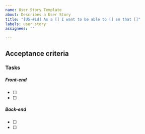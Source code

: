 ```yaml
---
name: User Story Template
about: Describes a User Story
title: "[US-#id] As a [] I want to be able to [] so that []"
labels: user story
assignees: ''

---
```


## Acceptance criteria

### Tasks
##### Front-end
- [ ] 
- [ ] 

##### Back-end
- [ ] 
- [ ]

